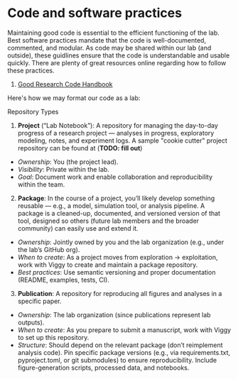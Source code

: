# Code and software practices
Maintaining good code is essential to the efficient functioning of the lab. Best software practices mandate that the code is well-documented, commented, and modular. As code may be shared within our lab (and outside), these guidlines ensure that the code is understandable and usable quickly. There are plenty of great resources online regarding how to follow these practices.

1. [Good Research Code Handbook](https://goodresearch.dev/index.html)

Here's how we may format our code as a lab:

Repository Types

1. **Project** (“Lab Notebook”): A repository for managing the day-to-day progress of a research project — analyses in progress, exploratory modeling, notes, and experiment logs. A sample "cookie cutter" project repository can be found at (**TODO: fill out**)
* *Ownership*: You (the project lead).
* *Visibility*: Private within the lab.
* *Goal*: Document work and enable collaboration and reproducibility within the team.


2. **Package**: In the course of a project, you’ll likely develop something reusable — e.g., a model, simulation tool, or analysis pipeline. A package is a cleaned-up, documented, and versioned version of that tool, designed so others (future lab members and the broader community) can easily use and extend it.
* *Ownership*: Jointly owned by you and the lab organization (e.g., under the lab’s GitHub org).
* *When to create*: As a project moves from exploration → exploitation, work with Viggy to create and maintain a package repository.
* *Best practices*: Use semantic versioning and proper documentation (README, examples, tests, CI).


3. **Publication**: A repository for reproducing all figures and analyses in a specific paper.
* *Ownership*: The lab organization (since publications represent lab outputs).
* *When to create*: As you prepare to submit a manuscript, work with Viggy to set up this repository.
* *Structure*: Should depend on the relevant package (don’t reimplement analysis code). Pin specific package versions (e.g., via requirements.txt, pyproject.toml, or git submodules) to ensure reproducibility. Include figure-generation scripts, processed data, and notebooks.